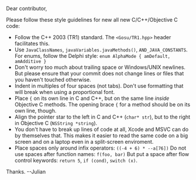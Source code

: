 Dear contributor,

Please follow these style guidelines for new all new C/C++/Objective C code:

* Follow the C++ 2003 (TR1) standard. The `<Gosu/TR1.hpp>` header facilitates this.
* Use `JavaClassNames`, `javaVariables.javaMethods()`, `AND_JAVA_CONSTANTS`.
  For enums, follow the Delphi style: `enum AlphaMode { amDefault, amAdditive }`
* Don't worry too much about trailing space or Windows/UNIX newlines. But please
  ensure that your commit does not change lines or files that you haven't touched
  otherwise.
* Indent in multiples of four spaces (not tabs). Don't use formatting that will
  break when using a proportional font.
* Place `{` on its own line in C and C++, but on the same line *inside* Objective C
  methods. The opening brace `{` for a method should be on its own line, though.
* Align the pointer star to the left in C and C++ (`char* str`), but to the right
  in Objective C (`NSString *string`).
* You don't have to break up lines of code at all, Xcode and MSVC can do by
  themselves that. This makes it easier to read the same code on a big screen and
  on a laptop even in a split-screen enviroment.
* Place spaces only around infix operators: `((-4 + 6) * --a[76])`
  Do not use spaces after function names: `f(foo, bar)`
  But put a space after flow control keywords: `return 5`, `if (cond)`, `switch (x)`.

Thanks. --Julian

